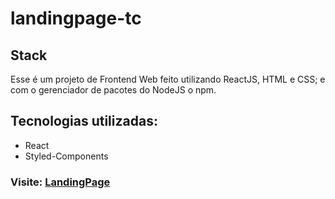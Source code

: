 # landingpage-tc

## Stack
Esse é um projeto de Frontend Web feito utilizando ReactJS, HTML e CSS; 
e com o gerenciador de pacotes do NodeJS o npm.

## Tecnologias utilizadas:
- React
- Styled-Components

### Visite: [LandingPage](https://tc-landingpage.surge.sh/)
